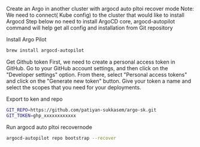 Create an Argo in another cluster with argocd auto pltoi recover mode 
Note:
We need to connect( Kube config) to the cluster that would like to install Argocd
Step below no need to install ArgoCD core, argocd-autopilot  command will help get all config and installation from Git repository

Install Argo Pilot
```bash
brew install argocd-autopilot
```
Get Github token
First, we need to create a personal access token in GitHub. Go to your GitHub account settings, and then click on the "Developer settings" option. From there, select "Personal access tokens" and click on the "Generate new token" button. Give your token a name and select the scopes that you need for your deployments.

 
Export to ken and repo
```bash
GIT_REPO=https://github.com/patiyan-sukkasem/argo-sk.git
GIT_TOKEN=ghp_xxxxxxxxxxxx
```

Run argocd auto pltoi recovernode
```bash
argocd-autopilot repo bootstrap --recover
```



